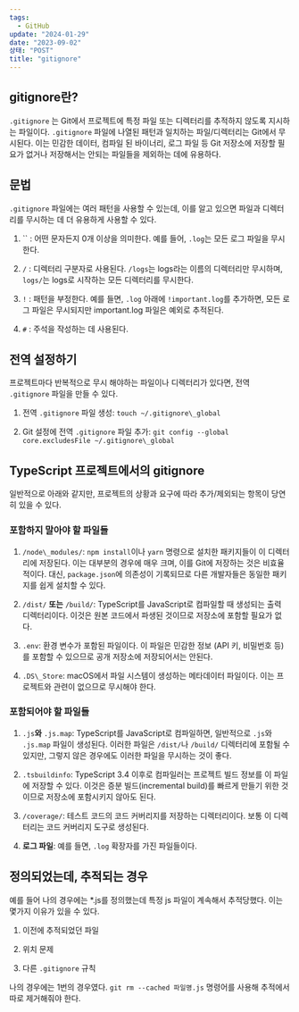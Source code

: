 ```yaml
---
tags:
  - GitHub
update: "2024-01-29"
date: "2023-09-02"
상태: "POST"
title: "gitignore"
---
```

## gitignore란?

`.gitignore` 는 Git에서 프로젝트에 특정 파일 또는 디렉터리를 추적하지 않도록 지시하는 파일이다. `.gitignore` 파일에 나열된 패턴과 일치하는 파일/디렉터리는 Git에서 무시된다. 이는 민감한 데이터, 컴파일 된 바이너리, 로그 파일 등 Git 저장소에 저장할 필요가 없거나 저장해서는 안되는 파일들을 제외하는 데에 유용하다. 

## 문법

`.gitignore` 파일에는 여러 패턴을 사용할 수 있는데, 이를 알고 있으면 파일과 디렉터리를 무시하는 데 더 유용하게 사용할 수 있다.

1. `` : 어떤 문자든지 0개 이상을 의미한다. 예를 들어, `.log`는 모든 로그 파일을 무시한다.

1. `/` : 디렉터리 구분자로 사용된다. `/logs`는 logs라는 이름의 디렉터리만 무시하며, `logs/`는 logs로 시작하는 모든 디렉터리를 무시한다.

1. `!` : 패턴을 부정한다. 예를 들면, `.log` 아래에 `!important.log`를 추가하면, 모든 로그 파일은 무시되지만 important.log 파일은 예외로 추적된다.

1. `#` : 주석을 작성하는 데 사용된다.

## 전역 설정하기

프로젝트마다 반복적으로 무시 해야하는 파일이나 디렉터리가 있다면, 전역 `.gitignore` 파일을 만들 수 있다.

1. 전역 `.gitignore` 파일 생성: `touch ~/.gitignore\_global`

1. Git 설정에 전역 `.gitignore` 파일 추가: `git config --global core.excludesFile ~/.gitignore\_global`

## TypeScript 프로젝트에서의 gitignore

일반적으로 아래와 같지만, 프로젝트의 상황과 요구에 따라 추가/제외되는 항목이 당연히 있을 수 있다. 

### 포함하지 말아야 할 파일들

1. `/node\_modules/`: `npm install`이나 `yarn` 명령으로 설치한 패키지들이 이 디렉터리에 저장된다. 이는 대부분의 경우에 매우 크며, 이를 Git에 저장하는 것은 비효율적이다. 대신, `package.json`에 의존성이 기록되므로 다른 개발자들은 동일한 패키지를 쉽게 설치할 수 있다.

1. `/dist/` **또는** `/build/`: TypeScript를 JavaScript로 컴파일할 때 생성되는 출력 디렉터리이다. 이것은 원본 코드에서 파생된 것이므로 저장소에 포함할 필요가 없다.

1. `.env`: 환경 변수가 포함된 파일이다. 이 파일은 민감한 정보 (API 키, 비밀번호 등)를 포함할 수 있으므로 공개 저장소에 저장되어서는 안된다.

1. `.DS\_Store`: macOS에서 파일 시스템이 생성하는 메타데이터 파일이다. 이는 프로젝트와 관련이 없으므로 무시해야 한다.

### 포함되어야 할 파일들

1. `.js`**와** `.js.map`: TypeScript를 JavaScript로 컴파일하면, 일반적으로 `.js`와 `.js.map` 파일이 생성된다. 이러한 파일은 `/dist/`나 `/build/` 디렉터리에 포함될 수 있지만, 그렇지 않은 경우에도 이러한 파일을 무시하는 것이 좋다.

1. `.tsbuildinfo`: TypeScript 3.4 이후로 컴파일러는 프로젝트 빌드 정보를 이 파일에 저장할 수 있다. 이것은 증분 빌드(incremental build)를 빠르게 만들기 위한 것이므로 저장소에 포함시키지 않아도 된다.

1. `/coverage/`: 테스트 코드의 코드 커버리지를 저장하는 디렉터리이다. 보통 이 디렉터리는 코드 커버리지 도구로 생성된다.

1. **로그 파일**: 예를 들면, `.log` 확장자를 가진 파일들이다.

## 정의되었는데, 추적되는 경우

예를 들어 나의 경우에는 *.js를 정의했는데 특정 js 파일이 계속해서 추적당했다. 이는 몇가지 이유가 있을 수 있다. 

1. 이전에 추적되었던 파일

1. 위치 문제

1. 다른 `.gitignore` 규칙

나의 경우에는 1번의 경우였다. `git rm --cached 파일명.js` 명령어를 사용해 추적에서 따로 제거해줘야 한다. 




